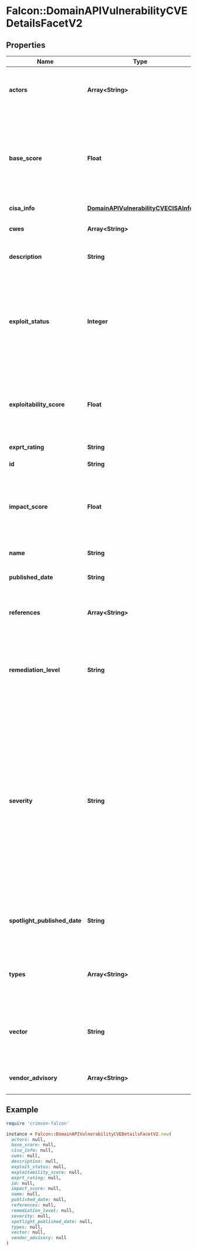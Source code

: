 # Falcon::DomainAPIVulnerabilityCVEDetailsFacetV2

## Properties

| Name | Type | Description | Notes |
| ---- | ---- | ----------- | ----- |
| **actors** | **Array&lt;String&gt;** | Contains a list of actors that are known for exploiting this vulnerability ot in the wild | [optional] |
| **base_score** | **Float** | The base score for a Common Vulnerability Enumeration (CVE) is a numerical value that represents the intrinsic severity and impact of a security vulnerability. | [optional] |
| **cisa_info** | [**DomainAPIVulnerabilityCVECISAInfo**](DomainAPIVulnerabilityCVECISAInfo.md) |  | [optional] |
| **cwes** | **Array&lt;String&gt;** | The CWE ids corresponding to this vulnerability instance | [optional] |
| **description** | **String** | Refers to description of the vulnerability | [optional] |
| **exploit_status** | **Integer** | Exploit status refers to the current state or availability of known exploits for a specific vulnerability, indicating whether there are known techniques or tools to leverage the vulnerability in an attack. | [optional] |
| **exploitability_score** | **Float** | Represents a numerical value that indicates the relative ease or difficulty for an attacker to exploit a vulnerability | [optional] |
| **exprt_rating** | **String** | Expert.AI score on the vulnerability | [optional] |
| **id** | **String** |  |  |
| **impact_score** | **Float** | Refers to a numerical value that represents the potential impact or severity of a vulnerability when it is successfully exploited | [optional] |
| **name** | **String** | Vulnerability name | [optional] |
| **published_date** | **String** | Refers to a point in time when the vulnerability has been disclosed | [optional] |
| **references** | **Array&lt;String&gt;** | Refers to one or more references with more details about the vulnerability | [optional] |
| **remediation_level** | **String** | Remediation level indicates the required effort to mitigate a security vulnerability, ranging from official fixes to unavailable remedies | [optional] |
| **severity** | **String** | Severity refers to the level of impact or potential harm caused by a security vulnerability. It is often assessed using metrics such as the CVSS base score, which takes into account factors such as exploitability, impact on confidentiality, integrity, and availability, and other relevant parameters to determine the severity level of a vulnerability. | [optional] |
| **spotlight_published_date** | **String** | Corresponds to a point in time when Spotlight offered support for detecting a specific vulnerability | [optional] |
| **types** | **Array&lt;String&gt;** | The types of vulnerability. Can be of: Vulnerability, Misconfiguration, and Unsupported software | [optional] |
| **vector** | **String** | Refers to the vector of attack or the specific method or path through which an attacker can exploit a vulnerability | [optional] |
| **vendor_advisory** | **Array&lt;String&gt;** | Refers to one or more URLs that points to vendor advisories | [optional] |

## Example

```ruby
require 'crimson-falcon'

instance = Falcon::DomainAPIVulnerabilityCVEDetailsFacetV2.new(
  actors: null,
  base_score: null,
  cisa_info: null,
  cwes: null,
  description: null,
  exploit_status: null,
  exploitability_score: null,
  exprt_rating: null,
  id: null,
  impact_score: null,
  name: null,
  published_date: null,
  references: null,
  remediation_level: null,
  severity: null,
  spotlight_published_date: null,
  types: null,
  vector: null,
  vendor_advisory: null
)
```

